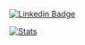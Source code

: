 [![Linkedin Badge](https://img.shields.io/badge/-Steve%20Berdy-blue?style=flat&logo=Linkedin&logoColor=white&link=https://www.linkedin.com/in/steveberdy/)](https://www.linkedin.com/in/steveberdy/)

[![Stats](https://github-readme-stats.vercel.app/api?username=steveberdy&show_icons=true&theme=dark&show_icons=true&include_all_commits=true&count_private=true)](https://github.com/steveberdy)
